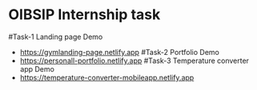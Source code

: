 # OIBSIP Internship task
#Task-1 Landing page Demo
- https://gymlanding-page.netlify.app
#Task-2 Portfolio Demo
- https://personall-portfolio.netlify.app
#Task-3 Temperature converter app Demo
- https://temperature-converter-mobileapp.netlify.app
